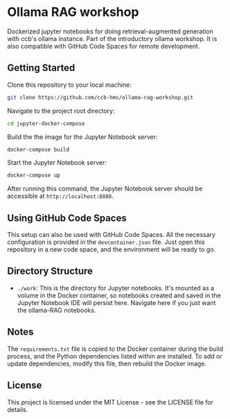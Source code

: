 # Ollama RAG workshop
Dockerized jupyter notebooks for doing retrieval-augmented generation with ccb's ollama instance. Part of the introductory ollama workshop. It is also compatible with GitHub Code Spaces for remote development.


## Getting Started

Clone this repository to your local machine:

```bash
git clone https://github.com/ccb-hms/ollama-rag-workshop.git
```

Navigate to the project root directory:

```bash
cd jupyter-docker-compose
```

Build the the image for the Jupyter Notebook server:

```bash
docker-compose build
```

Start the Jupyter Notebook server:

```bash
docker-compose up
```

After running this command, the Jupyter Notebook server should be accessible at `http://localhost:8888`.

## Using GitHub Code Spaces

This setup can also be used with GitHub Code Spaces. All the necessary configuration is provided in the `devcontainer.json` file. Just open this repository in a new code space, and the environment will be ready to go.

## Directory Structure

- `./work`: This is the directory for Jupyter notebooks. It's mounted as a volume in the Docker container, so notebooks created and saved in the Jupyter Notebook IDE will persist here. Navigate here if you just want the ollama-RAG notebooks.

## Notes

The `requirements.txt` file is copied to the Docker container during the build process, and the Python dependencies listed within are installed. To add or update dependencies, modify this file, then rebuild the Docker image.


## License

This project is licensed under the MIT License - see the LICENSE file for details.
